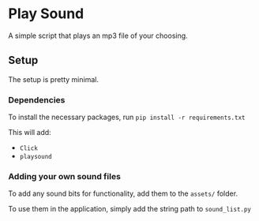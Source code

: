 # Play Sound

A simple script that plays an mp3 file of your choosing.

## Setup

The setup is pretty minimal. 

### Dependencies

To install the necessary packages, run `pip install -r requirements.txt`

This will add:

- `Click`
- `playsound`

### Adding your own sound files

To add any sound bits for functionality, add them to the `assets/` folder.

To use them in the application, simply add the string path to `sound_list.py`